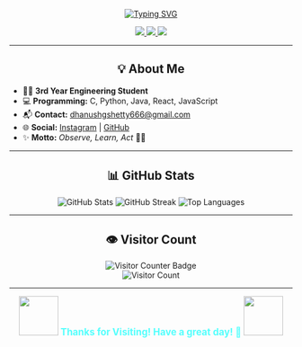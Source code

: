 <p align="center">
  <a href="https://github.com/DZ1shetty">
    <img src="https://readme-typing-svg.demolab.com?font=Montserrat&weight=900&size=38&pause=2000&color=54FFFD&center=true&vCenter=true&width=800&lines=Welcome+to+my+GitHub+Profile!" alt="Typing SVG" />
  </a>
</p>

<!-- Uniformly arranged badges -->
<p align="center">
  <a href="https://github.com/DZ1shetty">
    <img src="https://img.shields.io/badge/GitHub-181717?style=for-the-badge&logo=github&logoColor=white">
  </a>
  <a href="mailto:dhanushgshetty666@gmail.com">
    <img src="https://img.shields.io/badge/Email-0078D4?style=for-the-badge&logo=gmail&logoColor=white&label=dhanushgshetty666@gmail.com">
  </a>
  <a href="https://www.instagram.com/dhanu_shetty1105/">
    <img src="https://img.shields.io/badge/Instagram-E4405F?style=for-the-badge&logo=instagram&logoColor=white&label=dhanu_shetty1105">
  </a>
</p>

---

<h2 align="center">💡 About Me</h2>

<ul>
  <li>🧑‍🎓 <b>3rd Year Engineering Student</b></li>
  <li>💻 <b>Programming:</b> C, Python, Java, React, JavaScript</li>
  <li>📬 <b>Contact:</b> <a href="mailto:dhanushgshetty666@gmail.com">dhanushgshetty666@gmail.com</a></li>
  <li>🌐 <b>Social:</b> <a href="https://www.instagram.com/dhanu_shetty1105/">Instagram</a> | <a href="https://github.com/DZ1shetty">GitHub</a></li>
  <li>✨ <b>Motto:</b> <i>Observe, Learn, Act</i> 🚀🔥</li>
</ul>

---

<h2 align="center">📊 GitHub Stats</h2>

<p align="center">
  <img src="https://github-readme-stats.vercel.app/api?username=DZ1shetty&show_icons=true&theme=radical&hide_title=true&count_private=true" alt="GitHub Stats" />
  <img src="https://streak-stats.demolab.com/?user=DZ1shetty&theme=radical" alt="GitHub Streak" />
  <img src="https://github-readme-stats.vercel.app/api/top-langs/?username=DZ1shetty&layout=compact&theme=radical" alt="Top Languages" />
</p>

---

<h2 align="center">👁️ Visitor Count</h2>

<p align="center">
  <img src="https://img.shields.io/badge/Visitor%20Counter-Active-brightgreen?style=for-the-badge" alt="Visitor Counter Badge" /><br>
  <img src="https://profile-counter.glitch.me/DZ1shetty/count.svg" alt="Visitor Count" />
</p>

---

<p align="center">
  <img src="https://media.giphy.com/media/26xBwdIuRJiAIqHwA/giphy.gif" width="70" /> 
  <b style="font-size:1.2em; color:#54FFFD;">Thanks for Visiting! Have a great day! 🚀</b>
  <img src="https://media.giphy.com/media/3o7abB06u9bNzA8lu8/giphy.gif" width="70" />
</p>
